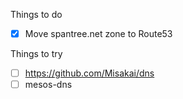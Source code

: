 Things to do

* [x] Move spantree.net zone to Route53

Things to try

* [ ] https://github.com/Misakai/dns
* [ ] mesos-dns
